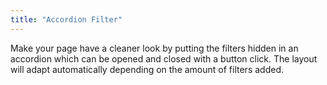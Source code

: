 ```yaml
---
title: "Accordion Filter"
---
```


Make your page have a cleaner look by putting the filters hidden in an accordion which can be opened and closed with a button click. The layout will adapt automatically depending on the amount of filters added.
